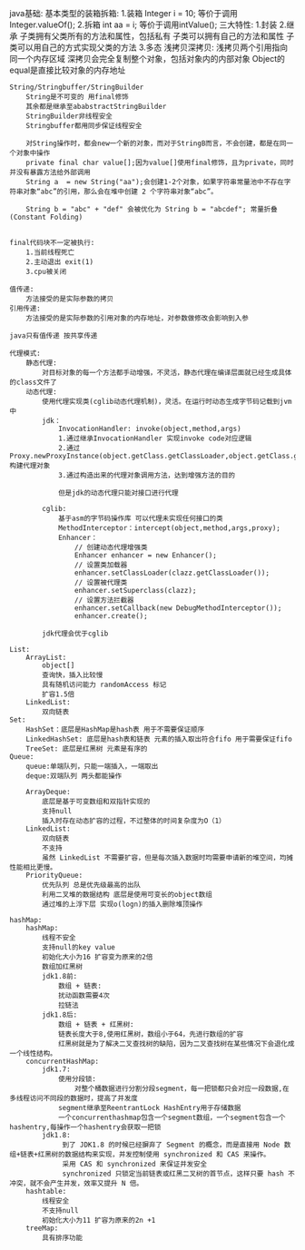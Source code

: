 java基础:
    基本类型的装箱拆箱:
        1.装箱 Integer i = 10; 等价于调用Integer.valueOf();
        2.拆箱 int aa = i; 等价于调用intValue();
    三大特性:
        1.封装
        2.继承
            子类拥有父类所有的方法和属性，包括私有
            子类可以拥有自己的方法和属性
            子类可以用自己的方式实现父类的方法
        3.多态
    浅拷贝深拷贝:
        浅拷贝两个引用指向同一个内存区域
        深拷贝会完全复制整个对象，包括对象内的内部对象
    Object的equal是直接比较对象的内存地址

    String/Stringbuffer/StringBuilder
        String是不可变的 用final修饰
        其余都是继承至ababstractStringBuilder
        StringBuilder非线程安全
        Stringbuffer都用同步保证线程安全

        对String操作时，都会new一个新的对象，而对于StringB而言，不会创建，都是在同一个对象中操作
        private final char value[];因为value[]使用final修饰，且为private，同时并没有暴露方法给外部调用
        String a  = new String("aa");会创建1-2个对象，如果字符串常量池中不存在字符串对象“abc”的引用，那么会在堆中创建 2 个字符串对象“abc”。

        String b = "abc" + "def" 会被优化为 String b = "abcdef"; 常量折叠(Constant Folding)


    final代码块不一定被执行:
        1.当前线程死亡
        2.主动退出 exit(1)
        3.cpu被关闭
    
    值传递:
        方法接受的是实际参数的拷贝
    引用传递:
        方法接受的是实际参数的引用对象的内存地址，对参数做修改会影响到入参

    java只有值传递 按共享传递

    代理模式:
        静态代理:
            对目标对象的每一个方法都手动增强，不灵活，静态代理在编译层面就已经生成具体的class文件了
        动态代理:
            使用代理实现类(cglib动态代理机制)，灵活。在运行时动态生成字节码记载到jvm中
            jdk：
                InvocationHandler: invoke(object,method,args)
                1.通过继承InvocationHandler 实现invoke code对应逻辑
                2.通过Proxy.newProxyInstance(object.getClass.getClassLoader,object.getClass.getInterfaces,InvocationHandler)构建代理对象
                3.通过构造出来的代理对象调用方法，达到增强方法的目的

                但是jdk的动态代理只能对接口进行代理
            
            cglib:
                基于asm的字节码操作库 可以代理未实现任何接口的类
                MethodInterceptor：intercept(object,method,args,proxy);
                Enhancer：
                    // 创建动态代理增强类
                    Enhancer enhancer = new Enhancer();
                    // 设置类加载器
                    enhancer.setClassLoader(clazz.getClassLoader());
                    // 设置被代理类
                    enhancer.setSuperclass(clazz);
                    // 设置方法拦截器
                    enhancer.setCallback(new DebugMethodInterceptor());
                    enhancer.create();

            jdk代理会优于cglib
    
    List:
        ArrayList:
            object[] 
            查询快，插入比较慢
            具有随机访问能力 randomAccess 标记
            扩容1.5倍
        LinkedList:
            双向链表
    Set:
        HashSet：底层是HashMap是hash表 用于不需要保证顺序
        LinkedHashSet: 底层是hash表和链表 元素的插入取出符合fifo 用于需要保证fifo
        TreeSet: 底层是红黑树 元素是有序的 
    Queue:
        queue:单端队列，只能一端插入，一端取出
        deque:双端队列 两头都能操作

        ArrayDeque: 
            底层是基于可变数组和双指针实现的
            支持null
            插入时存在动态扩容的过程，不过整体的时间复杂度为O（1）
        LinkedList: 
            双向链表
            不支持
            虽然 LinkedList 不需要扩容，但是每次插入数据时均需要申请新的堆空间，均摊性能相比更慢。
        PriorityQueue:
            优先队列 总是优先级最高的出队
            利用二叉堆的数据结构 底层是使用可变长的object数组
            通过堆的上浮下层 实现o(logn)的插入删除堆顶操作
    
    hashMap:
        hashMap:
            线程不安全
            支持null的key value
            初始化大小为16 扩容变为原来的2倍
            数组加红黑树
            jdk1.8前:
                数组 + 链表:
                扰动函数需要4次
                拉链法
            jdk1.8后:
                数组 + 链表 + 红黑树:
                链表长度大于8,使用红黑树，数组小于64，先进行数组的扩容
                红黑树就是为了解决二叉查找树的缺陷，因为二叉查找树在某些情况下会退化成一个线性结构。
        concurrentHashMap:
            jdk1.7:
                使用分段锁:
                    对整个桶数据进行分割分段segment，每一把锁都只会对应一段数据,在多线程访问不同段的数据时，提高了并发度
                segment继承至ReentrantLock HashEntry用于存储数据 
                一个concurrenthashmap包含一个segment数组，一个segment包含一个hashentry,每操作一个hashentry会获取一把锁
            jdk1.8:
                 到了 JDK1.8 的时候已经摒弃了 Segment 的概念，而是直接用 Node 数组+链表+红黑树的数据结构来实现，并发控制使用 synchronized 和 CAS 来操作。
                 采用 CAS 和 synchronized 来保证并发安全
                 synchronized 只锁定当前链表或红黑二叉树的首节点，这样只要 hash 不冲突，就不会产生并发，效率又提升 N 倍。
        hashtable:
            线程安全
            不支持null
            初始化大小为11 扩容为原来的2n +1
        treeMap:
            具有排序功能